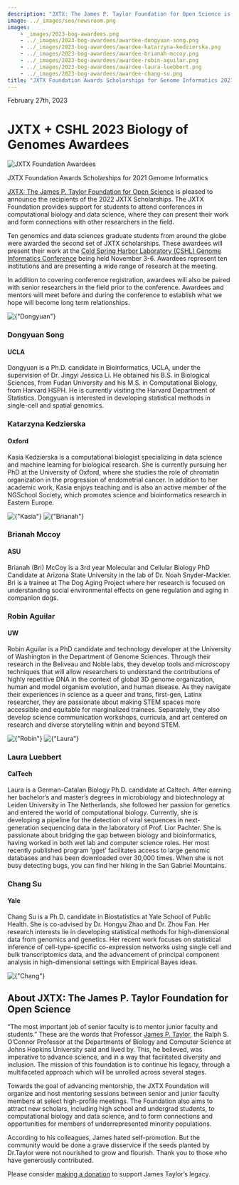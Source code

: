 ```yaml
---
description: "JXTX: The James P. Taylor Foundation for Open Science is pleased to announce the 2023 scholarship recipients."
image: ../_images/seo/newsroom.png
images:
    - _images/2023-bog-awardees.png
    - ../_images/2023-bog-awardees/awardee-dongyuan-song.png
    - ../_images/2023-bog-awardees/awardee-katarzyna-kedzierska.png
    - ../_images/2023-bog-awardees/awardee-brianah-mccoy.png
    - ../_images/2023-bog-awardees/awardee-robin-aguilar.png
    - ../_images/2023-bog-awardees/awardee-laura-luebbert.png
    - ../_images/2023-bog-awardees/awardee-chang-su.png
title: "JXTX Foundation Awards Scholarships for Genome Informatics 2021"
---
```


<Date>February 27th, 2023</Date>

# JXTX + CSHL 2023 Biology of Genomes Awardees

<Image alt="JXTX Foundation Awardees" image={props.images[0]}></Image>

<figcaption>JXTX Foundation Awards Scholarships for 2021 Genome Informatics</figcaption>

[JXTX: The James P. Taylor Foundation for Open Science][1] is pleased to announce the recipients of the 2022 JXTX Scholarships. The JXTX Foundation provides support for students to attend conferences in computational biology and data science, where they can present their work and form connections with other researchers in the field.

Ten genomics and data sciences graduate students from around the globe were awarded the second set of JXTX scholarships. These awardees will present their work at the [Cold Spring Harbor Laboratory (CSHL) Genome Informatics Conference][2] being held November 3-6. Awardees represent ten institutions and are presenting a wide range of research at the meeting.

In addition to covering conference registration, awardees will also be paired with senior researchers in the field prior to the conference. Awardees and mentors will meet before and during the conference to establish what we hope will become long term relationships.

<Awardees>
<GridUnus>

<Awardee>
<Image alt={"Dongyuan"} image={props.images[1]}></Image>
<AwardeeContent>
<h3>Dongyuan Song</h3>
<h4>UCLA</h4>

Dongyuan is a Ph.D. candidate in Bioinformatics, UCLA, under the supervision of Dr. Jingyi Jessica Li. He obtained his B.S. in Biological Sciences, from Fudan University and his M.S. in Computational Biology, from Harvard HSPH. He is currently visiting the Harvard Department of Statistics. Dongyuan is interested in developing statistical methods in single-cell and spatial genomics.

</AwardeeContent>
</Awardee>

<Awardee>
<AwardeeContent>
<h3>Katarzyna Kedzierska</h3>
<h4>Oxford</h4>

Kasia Kedzierska is a computational biologist specializing in data science and machine learning for biological research. She is currently pursuing her PhD at the University of Oxford, where she studies the role of chromatin organization in the progression of endometrial cancer. In addition to her academic work, Kasia enjoys teaching and is also an active member of the NGSchool Society, which promotes science and bioinformatics research in Eastern Europe.

</AwardeeContent>
<Image alt={"Kasia"} image={props.images[2]}></Image>
</Awardee>

<Awardee>
<Image alt={"Brianah"} image={props.images[3]}></Image>
<AwardeeContent>
<h3>Brianah Mccoy</h3>
<h4>ASU</h4>

Brianah (Bri) McCoy is a 3rd year Molecular and Cellular Biology PhD Candidate at Arizona State University in the lab of Dr. Noah Snyder-Mackler. Bri is a trainee at The Dog Aging Project where her research is focused on understanding social environmental effects on gene regulation and aging in companion dogs.
</AwardeeContent>
</Awardee>

<Awardee>
<AwardeeContent>
<h3>Robin Aguilar</h3>
<h4>UW</h4>

Robin Aguilar is a PhD candidate and technology developer at the University of Washington in the Department of Genome Sciences. Through their research in the Beliveau and Noble labs, they develop tools and microscopy techniques that will allow researchers to understand the contributions of highly repetitive DNA in the context of global 3D genome organization, human and model organism evolution, and human disease. As they navigate their experiences in science as a queer and trans, first-gen, Latinx researcher, they are passionate about making STEM spaces more accessible and equitable for marginalized trainees. Separately, they also develop science communication workshops, curricula, and art centered on research and diverse storytelling within and beyond STEM.

</AwardeeContent>
<Image alt={"Robin"} image={props.images[4]}></Image>
</Awardee>

<Awardee>
<Image alt={"Laura"} image={props.images[5]}></Image>
<AwardeeContent>

<h3>Laura Luebbert</h3>
<h4>CalTech</h4>

Laura is a German-Catalan Biology Ph.D. candidate at Caltech. After earning her bachelor’s and master’s degrees in microbiology and biotechnology at Leiden University in The Netherlands, she followed her passion for genetics and entered the world of computational biology. Currently, she is developing a pipeline for the detection of viral sequences in next-generation sequencing data in the laboratory of Prof. Lior Pachter. She is passionate about bridging the gap between biology and bioinformatics, having worked in both wet lab and computer science roles. Her most recently published program ‘gget’ facilitates access to large genomic databases and has been downloaded over 30,000 times. When she is not busy detecting bugs, you can find her hiking in the San Gabriel Mountains.

</AwardeeContent>
</Awardee>

<Awardee>
<AwardeeContent>
<h3>Chang Su</h3>
<h4>Yale</h4>

Chang Su is a Ph.D. candidate in Biostatistics at Yale School of Public Health. She is co-advised by Dr. Hongyu Zhao and Dr. Zhou Fan. Her research interests lie in developing statistical methods for high-dimensional data from genomics and genetics. Her recent work focuses on statistical inference of cell-type-specific co-expression networks using single cell and bulk transcriptomics data, and the advancement of principal component analysis in high-dimensional settings with Empirical Bayes ideas.

</AwardeeContent>
<Image alt={"Chang"} image={props.images[6]}></Image>
</Awardee>

</GridUnus>
</Awardees>

## About JXTX: The James P. Taylor Foundation for Open Science

“The most important job of senior faculty is to mentor junior faculty and students.” These are the words that Professor [James P. Taylor][3], the Ralph S. O’Connor Professor at the Departments of Biology and Computer Science at Johns Hopkins University said and lived by. This, he believed, was imperative to advance science, and in a way that facilitated diversity and inclusion. The mission of this foundation is to continue his legacy, through a multifaceted approach which will be unrolled across several stages.

Towards the goal of advancing mentorship, the JXTX Foundation will organize and host mentoring sessions between senior and junior faculty members at select high-profile meetings. The Foundation also aims to attract new scholars, including high school and undergrad students, to computational biology and data science, and to form connections and opportunities for members of underrepresented minority populations.

According to his colleagues, James hated self-promotion. But the community would be done a grave disservice if the seeds planted by Dr.Taylor were not nourished to grow and flourish. Thank you to those who have generously contributed.

Please consider [making a donation][4] to support James Taylor’s legacy.

[1]: /about
[2]: https://meetings.cshl.edu/meetings.aspx?meet=info&year=21
[3]: https://galaxyproject.org/jxtx/
[4]: https://give.communityfunded.com/o/eberly/i/eberly-college-of-science/s/jtech#CommunityI39hubL9i
